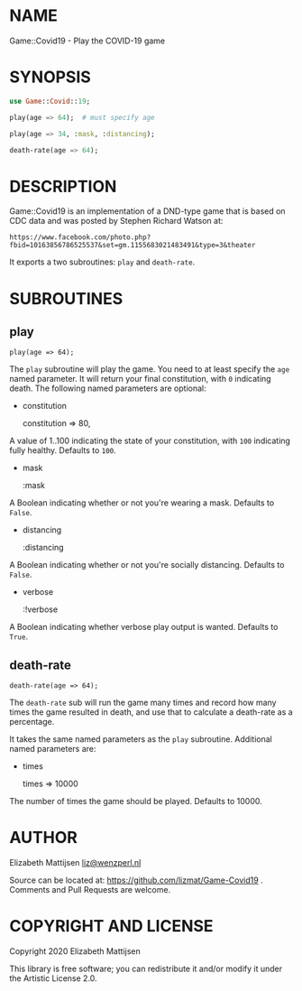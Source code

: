 NAME
====

Game::Covid19 - Play the COVID-19 game

SYNOPSIS
========

```raku
use Game::Covid::19;

play(age => 64);  # must specify age

play(age => 34, :mask, :distancing);

death-rate(age => 64);
```

DESCRIPTION
===========

Game::Covid19 is an implementation of a DND-type game that is based on CDC data and was posted by Stephen Richard Watson at:

    https://www.facebook.com/photo.php?fbid=10163856786525537&set=gm.1155683021483491&type=3&theater

It exports a two subroutines: `play` and `death-rate`.

SUBROUTINES
===========

play
----

    play(age => 64);

The `play` subroutine will play the game. You need to at least specify the `age` named parameter. It will return your final constitution, with `0` indicating death. The following named parameters are optional:

  * constitution

    constitution => 80,

A value of 1..100 indicating the state of your constitution, with `100` indicating fully healthy. Defaults to `100`.

  * mask

    :mask

A Boolean indicating whether or not you're wearing a mask. Defaults to `False`.

  * distancing

    :distancing

A Boolean indicating whether or not you're socially distancing. Defaults to `False`.

  * verbose

    :!verbose

A Boolean indicating whether verbose play output is wanted. Defaults to `True`.

death-rate
----------

    death-rate(age => 64);

The `death-rate` sub will run the game many times and record how many times the game resulted in death, and use that to calculate a death-rate as a percentage.

It takes the same named parameters as the `play` subroutine. Additional named parameters are:

  * times

    times => 10000

The number of times the game should be played. Defaults to 10000.

AUTHOR
======

Elizabeth Mattijsen <liz@wenzperl.nl>

Source can be located at: https://github.com/lizmat/Game-Covid19 . Comments and Pull Requests are welcome.

COPYRIGHT AND LICENSE
=====================

Copyright 2020 Elizabeth Mattijsen

This library is free software; you can redistribute it and/or modify it under the Artistic License 2.0.

